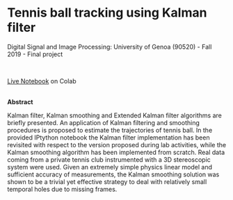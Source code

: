 # Tennis ball tracking using Kalman filter

Digital Signal and Image Processing: University of Genoa (90520) - Fall 2019 - Final project

<br>

[Live Notebook](https://colab.research.google.com/drive/1W2iHOhSp77l60Bp4OyB1Tzmek6QNwgte?usp=sharing) on Colab


<br>
<b>Abstract</b>

Kalman filter, Kalman smoothing and Extended Kalman filter algorithms are
briefly presented. An application of Kalman filtering and smoothing procedures
is proposed to estimate the trajectories of tennis ball. In the provided IPtython
notebook the Kalman filter implementation has been revisited with respect to the
version proposed during lab activities, while the Kalman smoothing algorithm
has been implemented from scratch. Real data coming from a private tennis
club instrumented with a 3D stereoscopic system were used. Given an extremely
simple physics linear model and sufficient accuracy of measurements, the Kalman
smoothing solution was shown to be a trivial yet effective strategy to deal with
relatively small temporal holes due to missing frames.

